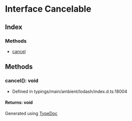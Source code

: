 # Interface Cancelable


## Index

### Methods
* [cancel](_typings_main_ambient_lodash_index_d_._.cancelable.md#cancel)

## Methods

### cancel(): void
  
* Defined in typings/main/ambient/lodash/index.d.ts:18004

#### Returns: void


Generated using [TypeDoc](http://typedoc.io)
